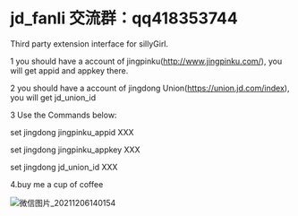 # jd_fanli  交流群：qq418353744
Third party extension interface for sillyGirl.

1
you should have a account of jingpinku(http://www.jingpinku.com/),
you will get appid and appkey there.

2
you should have a account of jingdong Union(https://union.jd.com/index),
you will get jd_union_id 

3
Use the Commands below:

set jingdong jingpinku_appid XXX

set jingdong jingpinku_appkey XXX

set jingdong jd_union_id XXX

4.buy me a cup of coffee

![微信图片_20211206140154](https://user-images.githubusercontent.com/22290807/144797795-c762d435-1670-446e-b323-177e529a5659.png)
